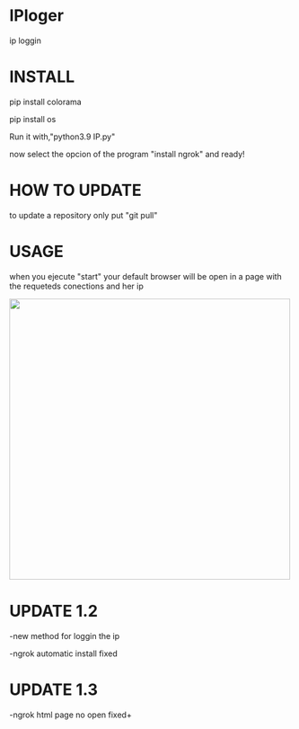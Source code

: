 # IPloger
ip loggin 

# INSTALL

pip install colorama

pip install os

Run it with,"python3.9 IP.py"

now select the opcion of the program "install ngrok" and ready!

# HOW TO UPDATE

to update a repository only put "git pull"

# USAGE

when you ejecute "start" your default browser will be open in a page with the requeteds conections and her ip

<img width="500" src="https://media.discordapp.net/attachments/946682349662384138/969763573427503104/unknown.png" />
     
# UPDATE 1.2

-new method for loggin the ip

-ngrok automatic install fixed

# UPDATE 1.3

-ngrok html page no open fixed+
